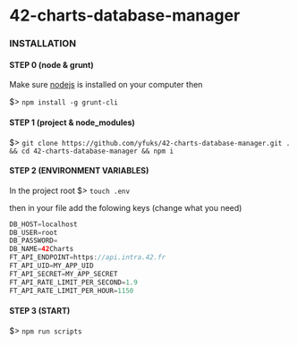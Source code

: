 # 42-charts-database-manager

### INSTALLATION

#### STEP 0 (node & grunt)
Make sure [nodejs](https://nodejs.org/en/) is installed on your computer then

$> `npm install -g grunt-cli`

#### STEP 1 (project & node_modules)
$> `git clone https://github.com/yfuks/42-charts-database-manager.git . && cd 42-charts-database-manager && npm i`

#### STEP 2 (ENVIRONMENT VARIABLES)
In the project root $> `touch .env`

then in your file add the folowing keys (change what you need)
```gradle
DB_HOST=localhost
DB_USER=root
DB_PASSWORD=
DB_NAME=42Charts
FT_API_ENDPOINT=https://api.intra.42.fr
FT_API_UID=MY_APP_UID
FT_API_SECRET=MY_APP_SECRET
FT_API_RATE_LIMIT_PER_SECOND=1.9
FT_API_RATE_LIMIT_PER_HOUR=1150
```

#### STEP 3 (START)

$> `npm run scripts`
